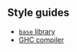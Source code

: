 ## Style guides

- [`base` library](commentary/Documentation-Style-Guide/base)
- [GHC compiler](commentary/Documentation-Style-Guide/GHC)